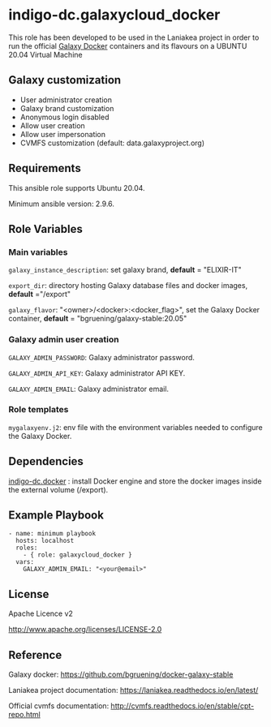 indigo-dc.galaxycloud_docker
============================

This role has been developed to be used in the Laniakea project in order to run the official [Galaxy Docker](https://github.com/bgruening/docker-galaxy-stable) containers and its flavours on a UBUNTU 20.04 Virtual Machine

Galaxy customization
--------------------

- User administrator creation
- Galaxy brand customization
- Anonymous login disabled
- Allow user creation
- Allow user impersonation
- CVMFS customization (default: data.galaxyproject.org)

Requirements
------------

This ansible role supports Ubuntu 20.04.

Minimum ansible version: 2.9.6.

Role Variables
--------------

### Main variables ###
 
``galaxy_instance_description``: set galaxy brand, **default** = "ELIXIR-IT"

``export_dir``: directory hosting Galaxy database files and docker images, **default** ="/export"

``galaxy_flavor``: "\<owner>/\<docker\>:<docker_flag\>\", set the Galaxy Docker container, **default** = "bgruening/galaxy-stable:20.05"


### Galaxy admin user creation ###

``GALAXY_ADMIN_PASSWORD``: Galaxy administrator password.

``GALAXY_ADMIN_API_KEY``: Galaxy administrator API KEY.

``GALAXY_ADMIN_EMAIL``: Galaxy administrator email.

### Role templates ###

``mygalaxyenv.j2``: env file with the environment variables needed to configure the Galaxy Docker.


Dependencies
------------

[indigo-dc.docker](https://github.com/indigo-dc/ansible-role-docker) : install Docker engine and store the docker images inside the external volume (/export).

Example Playbook
----------------

    - name: minimum playbook
      hosts: localhost
      roles:
        - { role: galaxycloud_docker }
      vars:
        GALAXY_ADMIN_EMAIL: "<your@email>"



License
-------

Apache Licence v2

http://www.apache.org/licenses/LICENSE-2.0


Reference
---------
Galaxy docker: https://github.com/bgruening/docker-galaxy-stable

Laniakea project documentation: https://laniakea.readthedocs.io/en/latest/

Official cvmfs documentation: http://cvmfs.readthedocs.io/en/stable/cpt-repo.html
